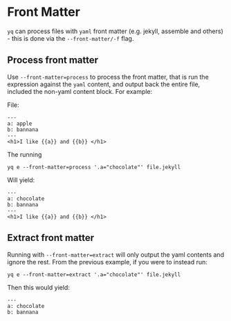 # Front Matter

`yq` can process files with `yaml` front matter (e.g. jekyll, assemble and others) - this is done via the `--front-matter/-f` flag.

## Process front matter

Use `--front-matter=process` to process the front matter, that is run the expression against the `yaml` content, and output back the entire file, included the non-yaml content block. For example:

File:

```
---
a: apple
b: bannana
---
<h1>I like {{a}} and {{b}} </h1>
```

The running

```
yq e --front-matter=process '.a="chocolate"' file.jekyll
```

Will yield:

```
---
a: chocolate
b: bannana
---
<h1>I like {{a}} and {{b}} </h1>
```

## Extract front matter

Running with `--front-matter=extract` will only output the yaml contents and ignore the rest. From the previous example, if you were to instead run:

```
yq e --front-matter=extract '.a="chocolate"' file.jekyll
```

Then this would yield:

```
---
a: chocolate
b: bannana
```

